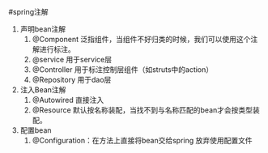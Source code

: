 #spring注解
1. 声明bean注解
    1. @Component 泛指组件，当组件不好归类的时候，我们可以使用这个注解进行标注。
    2. @service   用于service层
    3. @Controller 用于标注控制层组件（如struts中的action）
    4. @Repository  用于dao层
2. 注入Bean注解
    1. @Autowired  直接注入
    2. @Resource  默认按名称装配，当找不到与名称匹配的bean才会按类型装配。
3.  配置bean
    1. @Configuration：在方法上直接将bean交给spring 放弃使用配置文件    
    